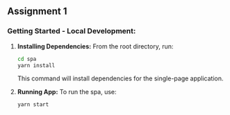 ## Assignment 1

### Getting Started - Local Development:

1. **Installing Dependencies:** From the root directory, run:

   ```bash
   cd spa
   yarn install
   ```

   This command will install dependencies for the single-page application.

2. **Running App:** To run the spa, use:

   ```bash
   yarn start
   ```
